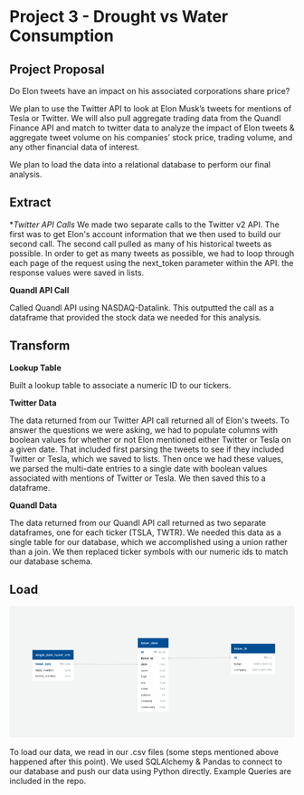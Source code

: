 # Project 3 - Drought vs Water Consumption

## Project Proposal

Do Elon tweets have an impact on his associated corporations share price? 

We plan to use the Twitter API to look at Elon Musk’s tweets for mentions of Tesla or Twitter. We will also pull aggregate trading data from the Quandl Finance API and match to twitter data to analyze the impact of Elon tweets & aggregate tweet volume on his companies’ stock price, trading volume, and any other financial data of interest.

We plan to load the data into a relational database to perform our final analysis.

## Extract

**Twitter API Calls*
We made two separate calls to the Twitter v2 API. The first was to get Elon's account information that we then used to build our second call. The second call pulled as many of his historical tweets as possible. In order to get as many tweets as possible, we had to loop through each page of the request using the next_token parameter within the API. the response values were saved in lists.

**Quandl API Call**

Called Quandl API using NASDAQ-Datalink. This outputted the call as a dataframe that provided the stock data we needed for this analysis.

## Transform

**Lookup Table**

Built a lookup table to associate a numeric ID to our tickers.

**Twitter Data**

The data returned from our Twitter API call returned all of Elon's tweets. To answer the questions we were asking, we had to populate columns with boolean values for whether or not Elon mentioned either Twitter or Tesla on a given date. That included first parsing the tweets to see if they included Twitter or Tesla, which we saved to lists. Then once we had these values, we parsed the multi-date entries to a single date with boolean values associated with mentions of Twitter or Tesla. We then saved this to a dataframe.

**Quandl Data**

The data returned from our Quandl API call returned as two separate dataframes, one for each ticker (TSLA, TWTR). We needed this data as a single table for our database, which we accomplished using a union rather than a join. We then replaced ticker symbols with our numeric ids to match our database schema.

## Load

![Entity Relationship Diagram](https://raw.githubusercontent.com/T1me2/Project2-/main/database/ERD.png)

To load our data, we read in our .csv files (some steps mentioned above happened after this point). We used SQLAlchemy & Pandas to connect to our database and push our data using Python directly. Example Queries are included in the repo.

